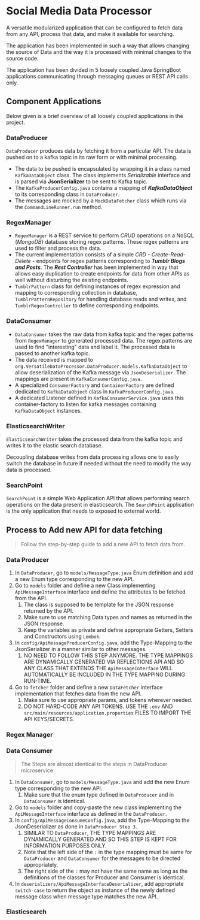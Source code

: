 # Social Media Data Processor

A versatile modularized application that can be configured to fetch data from any API, process that data, and make it available for searching.

The application has been implemented in such a way that allows changing the source of Data and the way it is processed with minimal changes to the source code.

The application has been divided in 5 loosely coupled Java SpringBoot applications communicating through messaging queues or REST API calls only.

## Component Applications

Below given is a brief overview of all loosely coupled applications in the project.

### DataProducer

`DataProducer` produces data by fetching it from a particular API. The data is pushed on to a kafka topic in its raw form or with minimal processing.

- The data to be pushed is encapsulated by wrapping it in a class named `KafkaDataObject` class. The class implements _Serializable_ interface and is parsed via **JsonSerializer** to be sent to Kafka topic.
- The `KafkaProducerConfig.java` contains a mapping of _**KafkaDataObject**_ to its corresponding class in `DataProducer`.
- The messages are mocked by a `MockDataFetcher` class which runs via the `CommandLineRunner.run` method.

### RegexManager

- `RegexManager` is a REST service to perform _CRUD_ operations on a NoSQL (_MongoDB_) database storing regex patterns. These regex patterns are used to filter and process the data.
- The current implementation consists of a simple _CRD - Create-Read-Delete -_ endpoints for regex patterns corresponding to **_Tumblr Blogs and Posts_**. The _**Rest Controller**_ has been implemented in way that allows easy duplication to create endpoints for data from other APIs as well without disturbing the existing endpoints.
- `TumblrPattern` class for defining instances of regex expression and mapping to corresponding collection in database, `TumblrPatternRepository` for handling database reads and writes, and `TumblrRegexController` to define corresponding endpoints.

### DataConsumer

- `DataConsumer` takes the raw data from kafka topic and the regex patterns from `RegexManager` to generated processed data. The regex patterns are used to find "interesting" data and label it. The processed data is passed to another kafka topic.
- The data received is mapped to `org.VersatileDataProcessor.DataProducer.models.KafkaDataObject` to allow deserialization of the Kafka message via `JsonDeserializer`. The mappings are present in `KafkaConsumerConfig.java`.
- A specialized `ConsumerFactory` and `ContainerFactory` are defined dedicated to `KafkaDataObject` class in `KafkaProducerConfig.java`.
- A dedicated Listener defined in `KafkaConsumerService.java` uses this container-factory to listen for kafka messages containing `KafkaDataObject` instances.

### ElasticsearchWriter

`ElasticsearchWriter` takes the processed data from the kafka topic and writes it to the elastic search database.

Decoupling database writes from data processing allows one to easily switch the database in future if needed without the need to modify the way data is processed.

### SearchPoint

`SearchPoint` is a simple Web Application API that allows performing search operations on the data present in elasticsearch. The `SearchPoint` application is the only application that needs to exposed to external world.


## Process to Add new API for data fetching

> Follow the step-by-step guide to add a new API to fetch data from.

### Data Producer

1. In `DataProducer`, go to `models/MessageType.java` Enum definition and add a new Enum type corresponding to the new API.
2. Go to `models` folder and define a new Class implementing `ApiMessageInterface` interface and define the attributes to be fetched from the API.
   1. The class is supposed to be template for the JSON response returned by the API.
   2. Make sure to use matching Data types and names as returned in the JSON response.
   3. Keep the variables as private and define appropriate Getters, Setters and Constructors using `Lombok`.
3. In `config/ApiMessageProducerConfig.java`, add the Type-Mapping to the JsonSerializer in a manner similar to other messages.
   1. NO NEED TO FOLLOW THIS STEP ANYMORE. THE TYPE MAPPINGS ARE DYNAMICALLY GENERATED VIA REFLECTIONS API AND SO ANY CLASS THAT EXTENDS THE `ApiMessageInterface` WILL AUTOMATICALLY BE INCLUDED IN THE TYPE MAPPING DURING RUN-TIME.
4. Go to `fetcher` folder and define a new `DataFetcher` interface implementation that fetches data from the new API.
   1. Make sure to use appropriate params, and tokens wherever needed.
   2. DO NOT HARD-CODE ANY API TOKENS. USE THE `.env` AND `src/main/resources/application.properties` FILES TO IMPORT THE API KEYS/SECRETS.

### Regex Manager

### Data Consumer

> The Steps are almost identical to the steps in DataProducer microservice

1. In `DataConsumer`, go to `models/MessageType.java` and add the new Enum type corresponding to the new API.
   1. Make sure that the enum type defined in `DataProducer` and in `DataConsumer` is identical.
2. Go to `models` folder and copy-paste the new class implementing the `ApiMessageInterface` interface as defined in the `DataProducer`.
3. In `config/ApiMessageConsumeConfig.java`, add the Type-Mapping to the JsonDeserializer as done in `DataProducer Step 3`.
   1. SIMILAR TO `DataProducer`, THE TYPE MAPPINGS ARE DYNAMICALLY GENERATED AND SO THIS STEP IS KEPT FOR INFORMATION PURPOSES ONLY.
   2. Note that the left side of the `:` in the type mapping must be same for `DataProducer` and `DataConsumer` for the messages to be directed appropriately.
   3. The right side of the `:` may not have the same name as long as the definitions of the classes for Producer and Consumer is identical.
4. In `deserializers/ApiMessageInterfaceDeserializer`, add appropriate `switch-case` to return the object as instance of the newly defined message class when message type matches the new API.

### Elasticsearch
